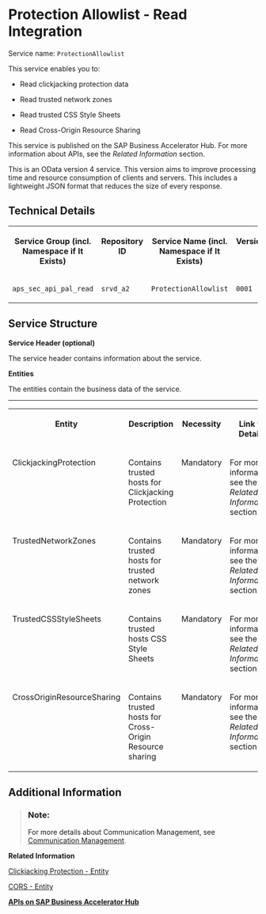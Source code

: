 <!-- loio4a12d077b7df494abe2da3018643805e -->

# Protection Allowlist - Read Integration



Service name: `ProtectionAllowlist`

This service enables you to:

-   Read clickjacking protection data

-   Read trusted network zones

-   Read trusted CSS Style Sheets

-   Read Cross-Origin Resource Sharing


This service is published on the SAP Business Accelerator Hub. For more information about APIs, see the *Related Information* section.

This is an OData version 4 service. This version aims to improve processing time and resource consumption of clients and servers. This includes a lightweight JSON format that reduces the size of every response.



<a name="loio4a12d077b7df494abe2da3018643805e__section_ozh_cvx_clb"/>

## Technical Details


<table>
<tr>
<th valign="top">

Service Group \(incl. Namespace if It Exists\)

</th>
<th valign="top">

Repository ID

</th>
<th valign="top">

Service Name \(incl. Namespace if It Exists\)

</th>
<th valign="top">

Version

</th>
</tr>
<tr>
<td valign="top">

`aps_sec_api_pal_read`

</td>
<td valign="top">

`srvd_a2`

</td>
<td valign="top">

`ProtectionAllowlist`

</td>
<td valign="top">

`0001`

</td>
</tr>
</table>



<a name="loio4a12d077b7df494abe2da3018643805e__section_ct2_xxx_clb"/>

## Service Structure

**Service Header \(optional\)**

The service header contains information about the service.

**Entities**

The entities contain the business data of the service.

****


<table>
<tr>
<th valign="top">

Entity

</th>
<th valign="top">

Description

</th>
<th valign="top">

Necessity

</th>
<th valign="top">

Link to Details

</th>
</tr>
<tr>
<td valign="top">

ClickjackingProtection

</td>
<td valign="top">

Contains trusted hosts for Clickjacking Protection

</td>
<td valign="top">

Mandatory

</td>
<td valign="top">

For more information, see the *Related Information* section.

</td>
</tr>
<tr>
<td valign="top">

TrustedNetworkZones

</td>
<td valign="top">

Contains trusted hosts for trusted network zones

</td>
<td valign="top">

Mandatory

</td>
<td valign="top">

For more information, see the *Related Information* section.

</td>
</tr>
<tr>
<td valign="top">

TrustedCSSStyleSheets

</td>
<td valign="top">

Contains trusted hosts CSS Style Sheets

</td>
<td valign="top">

Mandatory

</td>
<td valign="top">

For more information, see the *Related Information* section.

</td>
</tr>
<tr>
<td valign="top">

CrossOriginResourceSharing

</td>
<td valign="top">

Contains trusted hosts for Cross-Origin Resource sharing

</td>
<td valign="top">

Mandatory

</td>
<td valign="top">

For more information, see the *Related Information* section.

</td>
</tr>
</table>



<a name="loio4a12d077b7df494abe2da3018643805e__section_znk_jzx_clb"/>

## Additional Information

> ### Note:  
> For more details about Communication Management, see [Communication Management](../50-administration-and-ops/communication-management-2e84a10.md).

**Related Information**  


[Clickjacking Protection - Entity](clickjacking-protection-entity-5b78b73.md)

[CORS - Entity](cors-entity-0539e1d.md)

[**APIs on SAP Business Accelerator Hub**](https://help.sap.com/docs/SAP_S4HANA_CLOUD/0f69f8fb28ac4bf48d2b57b9637e81fa/1e60f14bdc224c2c975c8fa8bcfd7f3f.html?version=2308.500)

